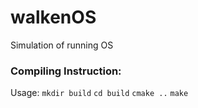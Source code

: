# walkenOS
Simulation of running OS

### Compiling Instruction:
Usage: 
```mkdir build```
```cd build```
```cmake ..```
```make```
